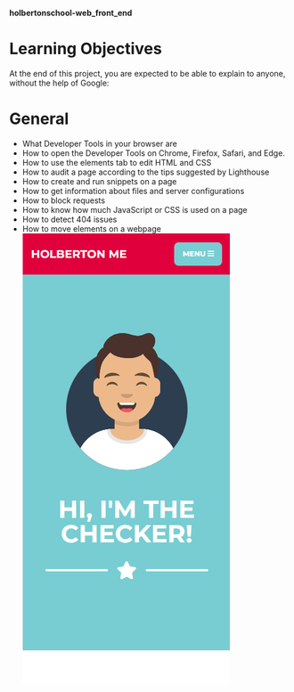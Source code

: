 **holbertonschool-web_front_end**

# Learning Objectives
At the end of this project, you are expected to be able to explain to anyone, without the help of Google:

# General
- What Developer Tools in your browser are
- How to open the Developer Tools on Chrome, Firefox, Safari, and Edge.
- How to use the elements tab to edit HTML and CSS
- How to audit a page according to the tips suggested by Lighthouse
- How to create and run snippets on a page
- How to get information about files and server configurations
- How to block requests
- How to know how much JavaScript or CSS is used on a page
- How to detect 404 issues
- How to move elements on a webpage
![Alt text](image.png)